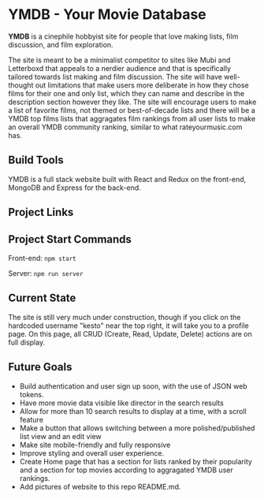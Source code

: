# YMDB - Your Movie Database

**YMDB** is a cinephile hobbyist site for people that love making lists, film discussion, and film exploration.

The site is meant to be a minimalist competitor to sites like Mubi and Letterboxd that appeals to a nerdier audience and that is specifically tailored towards list making and film discussion.  The site will have well-thought out limitations that make users more deliberate in how they chose films for their one and only list, which they can name and describe in the description section however they like.  The site will encourage users to make a list of favorite films, not themed or best-of-decade lists and there will be a YMDB top films lists that aggragates film rankings from all user lists to make an overall YMDB community ranking, similar to what rateyourmusic.com has.  

## Build Tools

YMDB is a full stack website built with React and Redux on the front-end, MongoDB and Express for the back-end. 

## Project Links

<!-- Deployed site: 

Github repo: https://github.com/SeanPhilippi/aca-final-project

Project/Issue tracker: https://github.com/SeanPhilippi/aca-final-project/issues

For project details including user stories and wireframes: https://github.com/ssfiero/killbase-app/blob/master/Instructions-README.md -->

## Project Start Commands

Front-end: ```npm start```

Server: ```npm run server```

## Current State

The site is still very much under construction, though if you click on the hardcoded username "kesto" near the top right, it will take you to a profile page.  On this page, all CRUD (Create, Read, Update, Delete) actions are on full display.

## Future Goals

* Build authentication and user sign up soon, with the use of JSON web tokens.
* Have more movie data visible like director in the search results
* Allow for more than 10 search results to display at a time, with a scroll feature
* Make a button that allows switching between a more polished/published list view and an edit view
* Make site mobile-friendly and fully responsive
* Improve styling and overall user experience.  
* Create Home page that has a section for lists ranked by their popularity and a section for top movies according to aggragated YMDB user rankings.  
* Add pictures of website to this repo README.md.  


<!-- ## Heroku DB Commands

Heroku db migration: ```heroku run knex migrate:latest```

Heroku db seed: ```heroku run knex seed:run``` -->

<!-- ## Website Screenshots

Home Page

<img src="/public/" alt="alt text" width="75%" height="75%">

Profile Page

<img src="/public/" alt="alt text" width="75%" height="75%">

<img src="/public/" alt="alt text" width="75%" height="75%">

<img src="/public/" alt="alt text" width="75%" height="75%">

Movie Page

<img src="/public/" alt="alt text" width="75%" height="75%">

Login/Register Pages

<img src="/public/" alt="alt text" width="75%" height="75%">

<img src="/public/" alt="alt text" width="75%" height="75%"> -->
